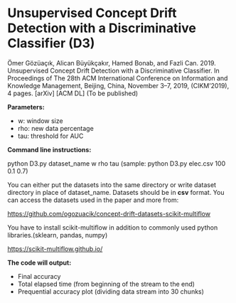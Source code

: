 # Unsupervised Concept Drift Detection with a Discriminative Classifier (D3)

Ömer Gözüaçık, Alican Büyükçakır, Hamed Bonab, and Fazli Can. 2019. Unsupervised Concept Drift Detection with a Discriminative Classifier. In Proceedings of The 28th ACM International Conference on Information and Knowledge Management, Beijing, China, November 3–7, 2019, (CIKM’2019), 4 pages. [arXiv] [ACM DL] (To be published)

**Parameters:**
* w: window size
* rho: new data percentage
* tau: threshold for AUC

**Command line instructions:**

python D3.py dataset_name w rho tau (sample: python D3.py elec.csv 100 0.1 0.7)

You can either put the datasets into the same directory or write dataset directory in place of dataset_name.
Datasets should be in **csv** format. You can access the datasets used in the paper and more from:

https://github.com/ogozuacik/concept-drift-datasets-scikit-multiflow

You have to install scikit-multiflow in addition to commonly used python libraries.(sklearn, pandas, numpy)

https://scikit-multiflow.github.io/

**The code will output:** 
* Final accuracy
* Total elapsed time (from beginning of the stream to the end)
* Prequential accuracy plot (dividing data stream into 30 chunks)
